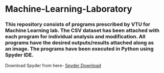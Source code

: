 # Machine-Learning-Laboratory

### This repository consists of programs prescribed by VTU for Machine Learning lab. The CSV dataset has been attached with each program for individual analysis and modification. All programs have the desired outputs/results attached along as an image. The programs have been executed in Python using Spyder IDE. 

Download Spyder from here- 
[Spyder Download](https://www.spyder-ide.org/)
